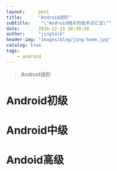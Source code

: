 ```yaml
---
layout:     post
title:      "Android进阶"
subtitle:    "\"Android相关的技术点汇总\""
date:       2016-12-15 18:39:28
author:     "jingtalk"
header-img: "images/blog/jing-home.jpg"
catalog: true
tags:
    - android
---
```



> Android进阶

# Android初级

# Android中级

# Andoid高级
